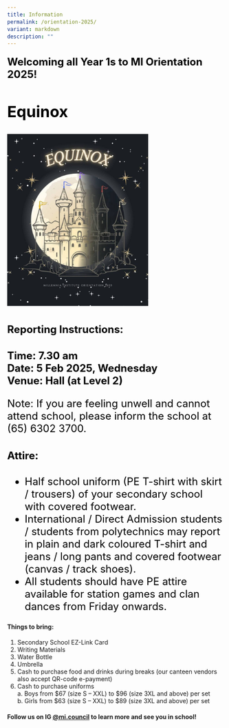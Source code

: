 ```yaml
---
title: Information
permalink: /orientation-2025/
variant: markdown
description: ""
---
```

<h4><font style="color:#000000;" size="5"><b>Welcoming all Year 1s to MI Orientation 2025!</b>
<h2><b>Equinox</b></h2>
	<img style="width:65%;" src="/images/2025equinox.jpg">
	<h4><b>Reporting Instructions:</b></h4>
	Time: 7.30 am<br>
	Date: 5 Feb 2025, Wednesday<br>
	Venue: Hall (at Level 2)</font></h4>

<font style="color:#000000;" size="5">
	<p>Note: If you are feeling unwell and cannot attend school, please inform the school at (65) 6302 3700.</p>

<h4><b>Attire:</b></h4>
<ul><li>Half school uniform (PE T-shirt with skirt / trousers) of your secondary school with covered footwear.</li>
<li>International / Direct Admission students / students from polytechnics may report in plain and dark coloured T-shirt and jeans / long pants and covered footwear (canvas / track shoes).</li>
<li>All students should have PE attire available for station games and clan dances from Friday onwards.</li>
</ul>
</font>

<h4><b>Things to bring:</b></h4>
<ol>
<li>Secondary School EZ-Link Card</li>
<li>Writing Materials</li>
<li>Water Bottle</li>
<li>Umbrella</li>
<li>Cash to purchase food and drinks during breaks (our canteen vendors also accept QR-code e-payment)</li>
<li>Cash to purchase uniforms<br>
a.	Boys from $67 (size S – XXL) to $96 (size 3XL and above) per set<br>
b.	Girls from $63 (size S – XXL) to $89 (size 3XL and above) per set<br></li>
</ol>

<h4><b>Follow us on IG <a href="https://www.instagram.com/mi.council/">@mi.council</a> to learn more and see you in school! </b></h4>